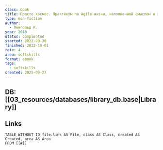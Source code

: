 ```yaml
---
class: book
title: Просто космос. Практикум по Agile-жизни, наполненной смыслом и энергией
type: non-fiction
author:
  - Ленгольд К.
year: 2018
status: compleated
started: 2022-09-30
finished: 2022-10-01
rate: 4
area: softskills
format: ebook
tags:
  - softskills
created: 2025-09-27
---
```

## DB: [[03_resources/databases/library_db.base|Library]]

## Links

```dataview
TABLE WITHOUT ID file.link AS File, class AS Class, created AS Created, area AS Area
FROM [[#]]
````